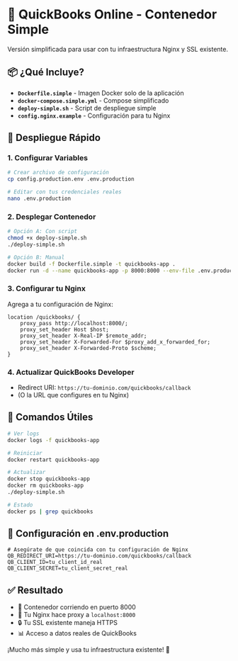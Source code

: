 # 🐳 QuickBooks Online - Contenedor Simple

Versión simplificada para usar con tu infraestructura Nginx y SSL existente.

## 📦 **¿Qué Incluye?**

- **`Dockerfile.simple`** - Imagen Docker solo de la aplicación
- **`docker-compose.simple.yml`** - Compose simplificado
- **`deploy-simple.sh`** - Script de despliegue simple
- **`config.nginx.example`** - Configuración para tu Nginx

## 🚀 **Despliegue Rápido**

### **1. Configurar Variables**
```bash
# Crear archivo de configuración
cp config.production.env .env.production

# Editar con tus credenciales reales
nano .env.production
```

### **2. Desplegar Contenedor**
```bash
# Opción A: Con script
chmod +x deploy-simple.sh
./deploy-simple.sh

# Opción B: Manual
docker build -f Dockerfile.simple -t quickbooks-app .
docker run -d --name quickbooks-app -p 8000:8000 --env-file .env.production quickbooks-app
```

### **3. Configurar tu Nginx**
Agrega a tu configuración de Nginx:

```nginx
location /quickbooks/ {
    proxy_pass http://localhost:8000/;
    proxy_set_header Host $host;
    proxy_set_header X-Real-IP $remote_addr;
    proxy_set_header X-Forwarded-For $proxy_add_x_forwarded_for;
    proxy_set_header X-Forwarded-Proto $scheme;
}
```

### **4. Actualizar QuickBooks Developer**
- Redirect URI: `https://tu-dominio.com/quickbooks/callback`
- (O la URL que configures en tu Nginx)

## 🔧 **Comandos Útiles**

```bash
# Ver logs
docker logs -f quickbooks-app

# Reiniciar
docker restart quickbooks-app

# Actualizar
docker stop quickbooks-app
docker rm quickbooks-app
./deploy-simple.sh

# Estado
docker ps | grep quickbooks
```

## 📍 **Configuración en .env.production**

```env
# Asegúrate de que coincida con tu configuración de Nginx
QB_REDIRECT_URI=https://tu-dominio.com/quickbooks/callback
QB_CLIENT_ID=tu_client_id_real
QB_CLIENT_SECRET=tu_client_secret_real
```

## ✅ **Resultado**

- 🐳 Contenedor corriendo en puerto 8000
- 🔗 Tu Nginx hace proxy a `localhost:8000`
- 🔒 Tu SSL existente maneja HTTPS
- 📊 Acceso a datos reales de QuickBooks

¡Mucho más simple y usa tu infraestructura existente! 🎯